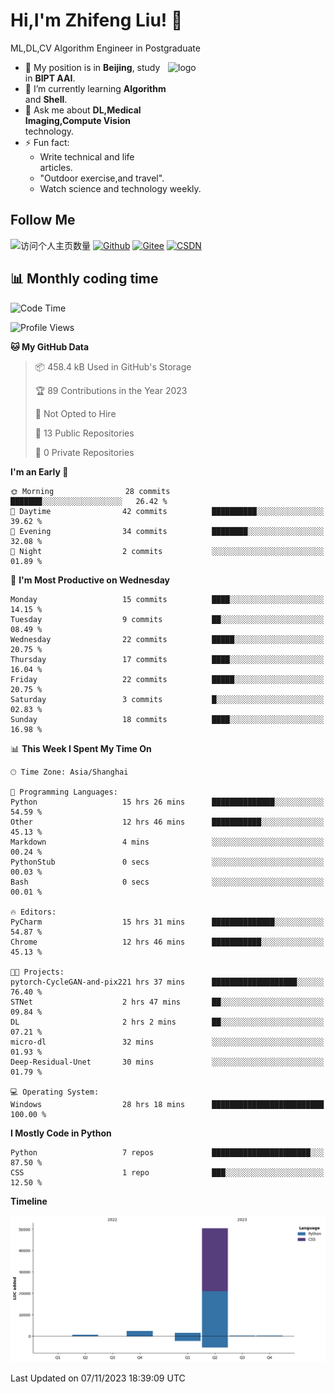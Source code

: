 <!--
**stonedada/stonedada** is a ✨ _special_ ✨ repository because its `README.md` (this file) appears on your GitHub profile.

Here are some ideas to get you started:

- 🔭 I’m currently working on ...
- 🌱 I’m currently learning ...
- 👯 I’m looking to collaborate on ...
- 🤔 I’m looking for help with ...
- 💬 Ask me about ...
- 📫 How to reach me: ...
- 😄 Pronouns: ...
- ⚡ Fun fact: ...
-->
# Hi,I'm Zhifeng Liu! 👋
ML,DL,CV Algorithm Engineer in Postgraduate

<img src="https://github-readme-stats-git-masterrstaa-rickstaa.vercel.app/api?username=stonedada&show_icons=true&count_private=true&theme=vue" alt="logo" height="160" align="right" width="50%" />

- 🔭 My position is in **Beijing**, study in **BIPT AAI**.
- 🌱 I’m currently learning **Algorithm** and **Shell**.
- 💬 Ask me about **DL,Medical Imaging,Compute Vision** technology.
- ⚡ Fun fact: 
  - Write technical and life articles.
  - "Outdoor exercise,and travel".
  - Watch science and technology weekly.

## Follow Me
![访问个人主页数量](https://komarev.com/ghpvc/?username=stonedada&color=green)
[![Github](https://img.shields.io/github/followers/stonedada?label=Github&style=social)](https://github.com/stonedada)
[![Gitee](https://img.shields.io/badge/-Gitee-EA4335?style=flat-square&logo=Gitee&logoColor=white)](https://gitee.com/liu-shitou)
[![CSDN](https://img.shields.io/badge/-CSDN-c14438?style=flat-square&logo=C&logoColor=white)](https://blog.csdn.net/weixin_43913261?type=blog)
<!--
## GitHub Infos

<img src="https://github-profile-trophy.vercel.app/?username=stonedada&theme=flat&column=7" alt="logo" height="160" align="center" style="margin: auto;" />
[![GitHub Streak](https://github-readme-streak-stats.herokuapp.com/?user=stonedada&theme=vue)](https://github.com/stonedada)

<a href="https://github.com/stonedada">
  <img src="https://github-readme-stats-git-masterrstaa-rickstaa.vercel.app/api/top-langs/?username=stonedada&layout=compact&theme=vue" />
</a>

[![Anser's wakatime stats](https://github-readme-stats.vercel.app/api/wakatime?username=stonedada&layout=compact&custom_title=Wakatime%20Stats%20(this%20week))](https://wakatime.com/@stonedada)
-->

## :bar_chart: Monthly coding time

<!--START_SECTION:waka-->
![Code Time](http://img.shields.io/badge/Code%20Time-586%20hrs-blue)

![Profile Views](http://img.shields.io/badge/Profile%20Views-0-blue)

**🐱 My GitHub Data** 

> 📦 458.4 kB Used in GitHub's Storage 
 > 
> 🏆 89 Contributions in the Year 2023
 > 
> 🚫 Not Opted to Hire
 > 
> 📜 13 Public Repositories 
 > 
> 🔑 0 Private Repositories 
 > 
**I'm an Early 🐤** 

```text
🌞 Morning                28 commits          ███████░░░░░░░░░░░░░░░░░░   26.42 % 
🌆 Daytime                42 commits          ██████████░░░░░░░░░░░░░░░   39.62 % 
🌃 Evening                34 commits          ████████░░░░░░░░░░░░░░░░░   32.08 % 
🌙 Night                  2 commits           ░░░░░░░░░░░░░░░░░░░░░░░░░   01.89 % 
```
📅 **I'm Most Productive on Wednesday** 

```text
Monday                   15 commits          ████░░░░░░░░░░░░░░░░░░░░░   14.15 % 
Tuesday                  9 commits           ██░░░░░░░░░░░░░░░░░░░░░░░   08.49 % 
Wednesday                22 commits          █████░░░░░░░░░░░░░░░░░░░░   20.75 % 
Thursday                 17 commits          ████░░░░░░░░░░░░░░░░░░░░░   16.04 % 
Friday                   22 commits          █████░░░░░░░░░░░░░░░░░░░░   20.75 % 
Saturday                 3 commits           █░░░░░░░░░░░░░░░░░░░░░░░░   02.83 % 
Sunday                   18 commits          ████░░░░░░░░░░░░░░░░░░░░░   16.98 % 
```


📊 **This Week I Spent My Time On** 

```text
🕑︎ Time Zone: Asia/Shanghai

💬 Programming Languages: 
Python                   15 hrs 26 mins      ██████████████░░░░░░░░░░░   54.59 % 
Other                    12 hrs 46 mins      ███████████░░░░░░░░░░░░░░   45.13 % 
Markdown                 4 mins              ░░░░░░░░░░░░░░░░░░░░░░░░░   00.24 % 
PythonStub               0 secs              ░░░░░░░░░░░░░░░░░░░░░░░░░   00.03 % 
Bash                     0 secs              ░░░░░░░░░░░░░░░░░░░░░░░░░   00.01 % 

🔥 Editors: 
PyCharm                  15 hrs 31 mins      ██████████████░░░░░░░░░░░   54.87 % 
Chrome                   12 hrs 46 mins      ███████████░░░░░░░░░░░░░░   45.13 % 

🐱‍💻 Projects: 
pytorch-CycleGAN-and-pix221 hrs 37 mins      ███████████████████░░░░░░   76.40 % 
STNet                    2 hrs 47 mins       ██░░░░░░░░░░░░░░░░░░░░░░░   09.84 % 
DL                       2 hrs 2 mins        ██░░░░░░░░░░░░░░░░░░░░░░░   07.21 % 
micro-dl                 32 mins             ░░░░░░░░░░░░░░░░░░░░░░░░░   01.93 % 
Deep-Residual-Unet       30 mins             ░░░░░░░░░░░░░░░░░░░░░░░░░   01.79 % 

💻 Operating System: 
Windows                  28 hrs 18 mins      █████████████████████████   100.00 % 
```

**I Mostly Code in Python** 

```text
Python                   7 repos             ██████████████████████░░░   87.50 % 
CSS                      1 repo              ███░░░░░░░░░░░░░░░░░░░░░░   12.50 % 
```



**Timeline**

![Lines of Code chart](https://raw.githubusercontent.com/stonedada/stonedada/main/assets/bar_graph.png)


 Last Updated on 07/11/2023 18:39:09 UTC
<!--END_SECTION:waka-->